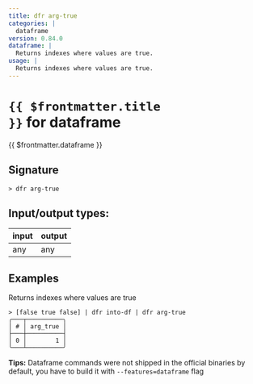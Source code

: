 ```yaml
---
title: dfr arg-true
categories: |
  dataframe
version: 0.84.0
dataframe: |
  Returns indexes where values are true.
usage: |
  Returns indexes where values are true.
---
```


# <code>{{ $frontmatter.title }}</code> for dataframe

<div class='command-title'>{{ $frontmatter.dataframe }}</div>

## Signature

```> dfr arg-true ```


## Input/output types:

| input | output |
| ----- | ------ |
| any   | any    |

## Examples

Returns indexes where values are true
```shell
> [false true false] | dfr into-df | dfr arg-true
╭───┬──────────╮
│ # │ arg_true │
├───┼──────────┤
│ 0 │        1 │
╰───┴──────────╯

```


**Tips:** Dataframe commands were not shipped in the official binaries by default, you have to build it with `--features=dataframe` flag